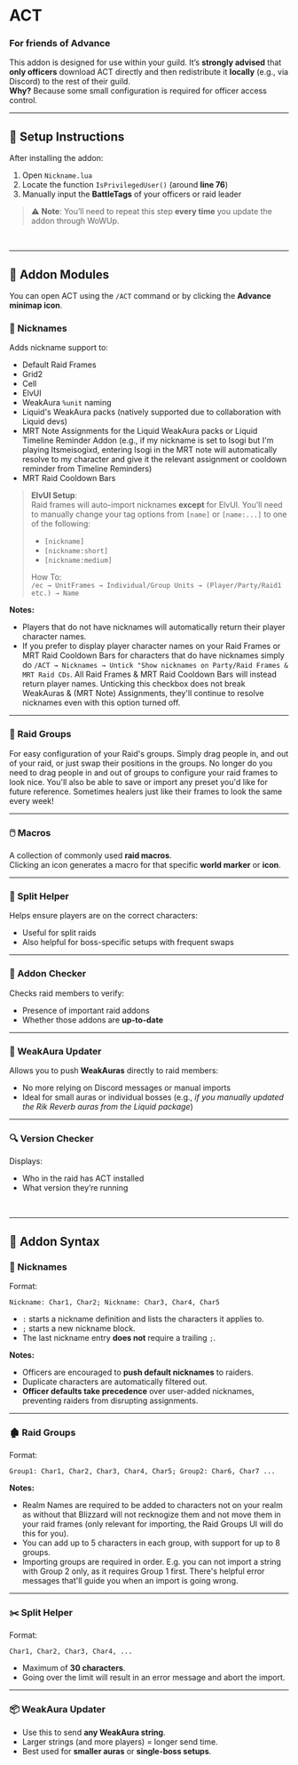 # ACT

### For friends of Advance

This addon is designed for use within your guild. It’s **strongly advised** that **only officers** download ACT directly and then redistribute it **locally** (e.g., via Discord) to the rest of their guild.  
**Why?** Because some small configuration is required for officer access control.

---

## 🔧 Setup Instructions

After installing the addon:

1. Open `Nickname.lua`
2. Locate the function `IsPrivilegedUser()` (around **line 76**)
3. Manually input the **BattleTags** of your officers or raid leader

> ⚠️ **Note**: You’ll need to repeat this step **every time** you update the addon through WoWUp.

<br>

---

## 🧩 Addon Modules

You can open ACT using the `/ACT` command or by clicking the **Advance minimap icon**.

### 📛 Nicknames
Adds nickname support to:
- Default Raid Frames
- Grid2
- Cell
- ElvUI
- WeakAura `%unit` naming
- Liquid's WeakAura packs (natively supported due to collaboration with Liquid devs)
- MRT Note Assignments for the Liquid WeakAura packs or Liquid Timeline Reminder Addon (e.g., if my nickname is set to Isogi but I'm playing Itsmeisogixd, entering Isogi in the MRT note will automatically resolve to my character and give it the relevant assignment or cooldown reminder from Timeline Reminders)
- MRT Raid Cooldown Bars

> **ElvUI Setup**:  
> Raid frames will auto-import nicknames **except** for ElvUI. You’ll need to manually change your tag options from `[name]` or `[name:...]` to one of the following:
> - `[nickname]`
> - `[nickname:short]`
> - `[nickname:medium]`
> 
> How To:  
> `/ec → UnitFrames → Individual/Group Units → (Player/Party/Raid1 etc.) → Name`

**Notes:**
- Players that do not have nicknames will automatically return their player character names.
- If you prefer to display player character names on your Raid Frames or MRT Raid Cooldown Bars for characters that do have nicknames simply do `/ACT → Nicknames → Untick "Show nicknames on Party/Raid Frames & MRT Raid CDs`. All Raid Frames & MRT Raid Cooldown Bars will instead return player names. Unticking this checkbox does not break WeakAuras & (MRT Note) Assignments, they'll continue to resolve nicknames even with this option turned off. 

---

### 🧱 Raid Groups
For easy configuration of your Raid's groups. Simply drag people in, and out of your raid, or just swap their positions in the groups. No longer do you need to drag people in and out of groups to configure your raid frames to look nice. You'll also be able to save or import any preset you'd like for future reference. Sometimes healers just like their frames to look the same every week!

---

### 🖱️ Macros
A collection of commonly used **raid macros**.  
Clicking an icon generates a macro for that specific **world marker** or **icon**.

---

### 🔀 Split Helper
Helps ensure players are on the correct characters:
- Useful for split raids
- Also helpful for boss-specific setups with frequent swaps

---

### 🧪 Addon Checker
Checks raid members to verify:
- Presence of important raid addons
- Whether those addons are **up-to-date**

---

### 🔁 WeakAura Updater
Allows you to push **WeakAuras** directly to raid members:
- No more relying on Discord messages or manual imports
- Ideal for small auras or individual bosses (e.g., *if you manually updated the Rik Reverb auras from the Liquid package*)

---

### 🔍 Version Checker
Displays:
- Who in the raid has ACT installed
- What version they’re running

<br>

---

## 🧠 Addon Syntax

### 📛 Nicknames

Format:

```
Nickname: Char1, Char2; Nickname: Char3, Char4, Char5
```

- `:` starts a nickname definition and lists the characters it applies to.
- `;` starts a new nickname block.
- The last nickname entry **does not** require a trailing `;`.

**Notes:**
- Officers are encouraged to **push default nicknames** to raiders.
- Duplicate characters are automatically filtered out.
- **Officer defaults take precedence** over user-added nicknames, preventing raiders from disrupting assignments.

---

### 🏚️ Raid Groups

Format:

```
Group1: Char1, Char2, Char3, Char4, Char5; Group2: Char6, Char7 ... 
```

**Notes:**
- Realm Names are required to be added to characters not on your realm as without that Blizzard will not recknogize them and not move them in your raid frames (only relevant for importing, the Raid Groups UI will do this for you).
- You can add up to 5 characters in each group, with support for up to 8 groups.
- Importing groups are required in order. E.g. you can not import a string with Group 2 only, as it requires Group 1 first. There's helpful error messages that'll guide you when an import is going wrong.

--- 

### ✂️ Split Helper

Format:

```
Char1, Char2, Char3, Char4, ...
```

- Maximum of **30 characters**.
- Going over the limit will result in an error message and abort the import.

---

### 📦 WeakAura Updater

- Use this to send **any WeakAura string**.
- Larger strings (and more players) = longer send time.
- Best used for **smaller auras** or **single-boss setups**.
